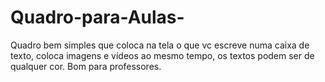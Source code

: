 # Quadro-para-Aulas-
Quadro bem simples que coloca na tela o que vc escreve numa caixa de texto, coloca imagens e vídeos ao mesmo tempo,  os textos podem ser de qualquer cor. Bom para professores.
